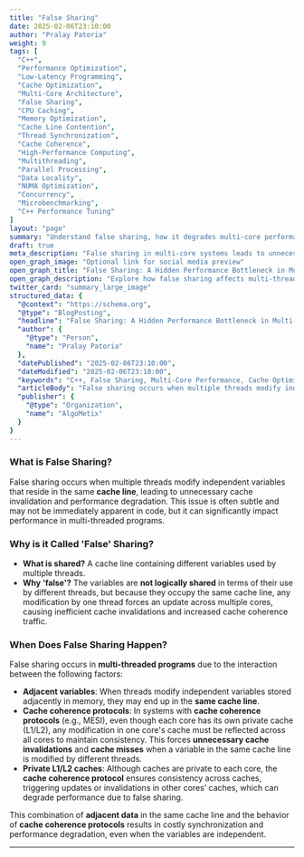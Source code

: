 ```yaml
---
title: "False Sharing"
date: 2025-02-06T23:10:00
author: "Pralay Patoria"
weight: 9
tags: [
  "C++", 
  "Performance Optimization", 
  "Low-Latency Programming", 
  "Cache Optimization", 
  "Multi-Core Architecture", 
  "False Sharing", 
  "CPU Caching", 
  "Memory Optimization", 
  "Cache Line Contention", 
  "Thread Synchronization", 
  "Cache Coherence", 
  "High-Performance Computing", 
  "Multithreading", 
  "Parallel Processing", 
  "Data Locality", 
  "NUMA Optimization", 
  "Concurrency", 
  "Microbenchmarking", 
  "C++ Performance Tuning"
]
layout: "page"
summary: "Understand false sharing, how it degrades multi-core performance due to cache line contention, and techniques to minimize its impact."
draft: true
meta_description: "False sharing in multi-core systems leads to unnecessary cache invalidations and performance bottlenecks. Learn how to detect and mitigate it."
open_graph_image: "Optional link for social media preview"
open_graph_title: "False Sharing: A Hidden Performance Bottleneck in Multi-Core Systems"
open_graph_description: "Explore how false sharing affects multi-threaded applications, leading to excessive cache coherence traffic and performance degradation."
twitter_card: "summary_large_image"
structured_data: {
  "@context": "https://schema.org",
  "@type": "BlogPosting",
  "headline": "False Sharing: A Hidden Performance Bottleneck in Multi-Core Systems",
  "author": {
    "@type": "Person",
    "name": "Pralay Patoria"
  },
  "datePublished": "2025-02-06T23:10:00",
  "dateModified": "2025-02-06T23:10:00",
  "keywords": "C++, False Sharing, Multi-Core Performance, Cache Optimization, CPU Caching, Cache Line Contention, Thread Synchronization, Parallel Processing, High-Performance Computing",
  "articleBody": "False sharing occurs when multiple threads modify independent variables that reside within the same cache line, leading to excessive cache coherence traffic and performance degradation. This article explores how false sharing happens and strategies to minimize its impact.",
  "publisher": {
    "@type": "Organization",
    "name": "AlgoMetix"
  }
}
---
```


### **What is False Sharing?**  
False sharing occurs when multiple threads modify independent variables that reside in the same **cache line**, leading to unnecessary cache invalidation and performance degradation. This issue is often subtle and may not be immediately apparent in code, but it can significantly impact performance in multi-threaded programs.

### **Why is it Called 'False' Sharing?**  
- **What is shared?** A cache line containing different variables used by multiple threads.
- **Why 'false'?** The variables are **not logically shared** in terms of their use by different threads, but because they occupy the same cache line, any modification by one thread forces an update across multiple cores, causing inefficient cache invalidations and increased cache coherence traffic.

### **When Does False Sharing Happen?**  
False sharing occurs in **multi-threaded programs** due to the interaction between the following factors:  
- **Adjacent variables**: When threads modify independent variables stored adjacently in memory, they may end up in the **same cache line**.  
- **Cache coherence protocols**: In systems with **cache coherence protocols** (e.g., MESI), even though each core has its own private cache (L1/L2), any modification in one core's cache must be reflected across all cores to maintain consistency. This forces **unnecessary cache invalidations** and **cache misses** when a variable in the same cache line is modified by different threads.  
- **Private L1/L2 caches**: Although caches are private to each core, the **cache coherence protocol** ensures consistency across caches, triggering updates or invalidations in other cores’ caches, which can degrade performance due to false sharing.

This combination of **adjacent data** in the same cache line and the behavior of **cache coherence protocols** results in costly synchronization and performance degradation, even when the variables are independent.

---

